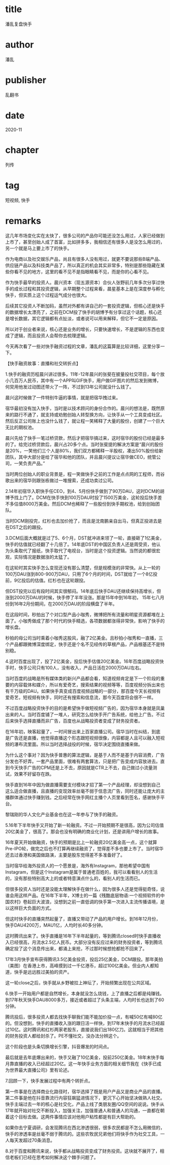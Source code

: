 # title
潘乱复盘快手

# author
潘乱

# publisher
乱翻书

# date
2020-11

# chapter
列传

# tag
短视频, 快手

# remarks
这几年市场变化实在太快了，很多公司的产品你可能还没怎么用过，人家已经做到上市了，甚至创始人成了首富，比如拼多多，我相信还有很多人是没怎么用过的，另一个就是马上要上市了的快手。

作为电商以及社交娱乐产品，尚且有很多人没有用过，就更不要说那些B端产品、供应链产品以及科技类产品了，所以真正的机会其实非常多，特别是那些隐藏在某些你看不见的地方，这里的看不见不是指眼睛看不见，而是你的心看不见。

作为快手最早的投资人。晨兴资本（现五源资本）合伙人张野前几年多次分享过快手的成长过程和其投资逻辑，从早期整个过程来看，晨星基本上是在深度参与孵化快手，但实质上这个过程运气成分也很大。

后续其它投资人不断加码，虽然对外都有讲自己的一套投资逻辑，但核心还是快手的数据增长太漂亮了，之前在DCM投了快手的胡博予有分享过这个话题，核心还是增长数据，其它逻辑都有点扯淡，或者说可以用来解释，但它不一定是原因。

所以对于创业者来说，核心还是业务的增长，只要快速增长，不是逻辑的东西也变成了逻辑，而且投资人会帮你去梳理逻辑。

今天再次看了一些对快手融资过程的文章，潘乱的这篇算是比较详细，这里分享一下。


【快手融资故事：直播和社交转折点】

1.快手的融资历程晨兴讲过很多。11年-12年晨兴的张斐在披量投社交项目，每个放小几百万人民币，其中有一个APP叫GIF快手，用户做GIF图片的然后发到微博，何炅用他发过动图还带火了一阵，不过到13年公司就没什么钱了。

晨兴这时候做了一件特别牛逼的事情，就是把宿华拽过来。 

宿华最初没有加入快手，当时是以技术顾问的身份合作的。晨兴的想法是，既然原来的路行不通了，就支持或劝勉创始人转型换方向，让快手从一个工具变成社区。然后反正公司账上也没什么钱了，就让程一笑稀释了大量的股份，创建了一个巨大无比的期权池。

晨兴先给了快手一笔过桥贷款，然后才把宿华搞过来，这时宿华的股份已经是最多的了。给完过桥贷款后，晨兴占20多个点。当时张斐提的解决方案是“晨兴的股份是20%，一笑他们三个人是80%，我们双方都稀释一半股权，凑出50%股份给新团队，其中大部分是给了宿华和他的团队，并且晨兴提议让宿华做CEO，统管公司，一笑负责产品。”

当时两位创始人的职业背景是，程一笑做快手之前的工作是点点网的工程师，而谷歌出来的宿华则跟张栋做过一堆搜索，还成功卖过公司。

2.14年初宿华入职快手任CEO，到4、5月份快手做到了90万DAU，这时DCM的胡博予找上门了。DCM在快手快到100万DAU时投了1500万美金，这轮投后快手差不多估值8000万美金。然后DCM也稀释了一些股份到快手期权池，给到创始团队。

当时DCM刚投完，红杉也去加价抢了，而且是沈南鹏亲自出马，但真正投进去是在DST之后的跟投。

3.DCM后面大概就是过了5、6个月，DST就冲进来领了一轮，直接砸了1亿美金，快手的估值就已经翻了十几倍了。14年底DST的中国区负责人还是周受资，他认为头条取代了报纸，快手取代了电视台，当时是这个投资逻辑。当然说的都很宏观，实际情况是数据涨的太猛了。

在这轮时其实快手怎么变现还没有那么清楚，但是规模涨的非常快。从上一轮的100万DAU涨到800-900万DAU，只用了6个月的时间，DST就给了一个8亿投前，9亿投后的估值。红杉也在这轮跟投。

但DST投完以后有段时间其实很郁闷。14年底后快手DAU还继续保持高增长，但涨到2000万DAU的时候，快手停了半年没涨。那是15年中到16年初， 15年七八月份到16年2月份期间，在2000万DAU的阶段横盘了半年。

在这段时间，秒拍出了个对口型产品小咖秀，微博把所有流量和明星资源都堆在上面了。小咖秀做成了那个时代的快手精选，各项数据都涨得非常快，影响了快手的增长盘。

秒拍的母公司当时乘着小咖秀这股风，融了2亿美金。且秒拍小咖秀和一直播，三个产品都跟微博深度绑定，快手还是个名不见经传的草根产品，产品根基还不是特别稳。

4.这时百度出现了，投了2亿美金，投后快手估值20亿美金。16年百度战略投资快手时，快手公司只有100人，没有收入，产品日活在2000万DAU左右。

当时百度的战略是所有媒体类的新兴产品都会看，知道视频肯定是下一个阶段的重要的内容载体和媒介，所以有爱奇艺，搜索结果的视频等等，百度视频分拆出来也有千万级的DAU。如果快手真变成百度视频战略的一部分，那百度今天长视频有爱奇艺，短视频有快手，同时还有搜索和信息流，那今天百度将会很不一样。

不过百度战略投资快手的目的是希望快手做短视频广告的，因为宿华本身就是凤巢出来的人。当时百度铺了一堆人，研究怎么给快手开广告系统，给他上广告。不过后来快手选择直播而非广告，百度也从战略投资者变成了财务投资者。

在16年初，映客起量了，一时间冒出来上百家直播公司。宿华当时在纠结，到底是广告还是直播，他觉得直播这个形态跟短视频很像，内容都是人且可以融入短视频的瀑布流里面。所以当时选择战役的时候，宿华决定围绕直播来做。

为什么这个事对？因为快手普惠的算法逻辑，是基于人而不是基于内容消费，广告分发也不好弄。一套产品里面，很难有两套算法，只是把广告变成内容放进去。直到今天快手广告的CPM还是上不去，原因就是CTR上不去，自己做过小流量测试，效果不好留存在跌。

快手直到16年中因为做直播需要支付模块才招了第一个产品经理，却没想到自己这么适合做直播，且直播的变现效率丝毫不弱于信息流广告，同时还能让庞大的主播群体通过快手赚到钱。之后经常在快手网红主播个人页里看到签名，感谢快手平台。

黎瑞刚的华人文化产业基金也在这一年参与了快手的融资。

5.16年下半年快手又开始了新一轮融资。不过一开始预期不是很高，因为公司估值20亿美金了，很高了。那会也没有明确的商业化计划，还是讲用户增长的故事。

16年夏天开始做融资，快手的预期是比上一轮融资20亿美金高一点，这个就算Pre-IPO轮，做完之后也不打算再继续融资了，觉得差不多也要上市了。当时宿华还去过香港和美国做路演，主要是股东觉得差不多准备好了。

当时宿华给海外投资人的一个愿景是，海外有Instagram，那他希望中国有Instagram，但是这个Instagram是属于普通老百姓的，我可以看看别人的生活的，没有那些特别高大上的或者特意演点什么的，看别人的生活而已。

但很多投资人当时还是没能太理解快手在做什么，因为很多人还是觉得挺奇怪，说谁会用这样产品。在16年下半年，X博士的一篇《残酷底层物语:一个视频软件的中国农村》卷起巨大波浪，没想到之前一直低调的快手第一次进入主流传播语境，是以这样巨大负面的方式。

但这时快手的直播突然起量了，直播又带动了产品的用户增长。到16年12月份，快手DAU4200万，MAU1亿，人均时长40多分钟。

这时腾讯出来了。快手直播是16年下半年起量的，等到腾讯closed时快手直播收入已经很高，月流水2.5亿人民币。大部分没有反应过来的财务投资者，等到腾讯确定投了这个消息传出来，都涌上来抢，不过那时候想抢都抢不回来了。

17年3月快手宣布获得腾讯3.5亿美金投资，投后25亿美金，DCM跟投。那年美拍（美图）在香港上市，高峰摸到过一千亿港币，超过100亿美金。但业内人都知道，快手是远远胜过美拍的资产。

这一轮close之后，快手就从乡野被拉上神坛了，开始频繁出现在公共区域。

6.快手一开始用户都是自然增长，本身就没怎么烧钱，上了直播之后都是纯赚钱。到17年秋天快手DAU8000多万，接近或者超过了头条主端，人均时长也达到了60分钟。

腾讯投后，很多投资人都去找快手聊我们能不能加价投一点，有喊50亿有喊80亿的。但没想到，快手的直播收入涨的跟日活一样快，到17年末快手的月流水已经超过10亿。这时腾讯和红杉两家老股东，直接说我们出180亿刀。这就相当于把其他的财务投资人都给封杀了。PE不懂社交，没办法分辨这个。

这个阶段也是头条切换增长引擎，抖音爆发的时间点。

最后就是去年底爆出来的，快手又融了10亿美金，投前250亿美金。18年末快手每月靠直播的收入已经超过20亿。这一年快手业务方面的相关细节我在《快手已成为世界最大直播公司》里有论述。

7.回顾一下，快手发展过程中有两个转折点。

第一件事是在选择商业化路径时，宿华选择了既是用户产品又是商业产品的直播。第二件事是他在抖音靠流行内容狂飙猛进情况下，更沉下心开始坚决做熟人社交。快手主端过去一年的核心是社交化，产品上线了类朋友圈/QQ空间的说说。快手从17年就开始对社交不断投入，加强关注，加强普通人和普通人的沟通，一直都在朝着这个目标去做。这两件事情应该对他用户粘性都是有巨大帮助的。

如果你去宁夏调研，会发现腾讯在西北渗透很弱，很多农民都是不怎么用微信的，快手的渗透率是丝毫不弱于腾讯的。这些农牧民兄弟他们将快手作为社交工具，一人每天发超过70条消息。

8.对于百度和腾讯来说，快手都从战略投资变成了财务投资。这块就不展开了，相信老板们已经在思考如何解决这个棘手问题了。